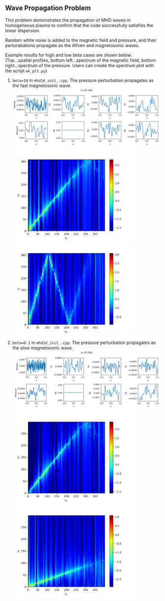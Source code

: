 ## Wave Propagation Problem
This problem demonstrates the propagation of MHD waves in homogeneous plasma to confirm that the code successfully satisfies the linear dispersion.

Random white noise is added to the magnetic field and pressure, and their perturabations propagate as the Alfven and magnetosonic waves.

Example results for high and low beta cases are shown below:<br>
(Top...spatial profiles, bottom left...spectrum of the magnetic field, bottom right...spectrum of the pressure. Users can create the spectrum plot with the script `wk_plt.py`)

1. `beta=10` in `mhd1d_init_.cpp`. The pressure perturbation propagates as the fast magnetosonic wave.
![Wave profile for beta=10](../../imgs/wave/wave_b1e+1.png)
<img src="../../imgs/wave/wk_by_b1e+1.png" alt="Spectrum of by for beta=10" width="400px"><img src="../../imgs/wave/wk_pr_b1e+1.png" alt="Spectrum of pr for beta=10" width="400px">

2. `beta=0.1` in `mhd1d_init_.cpp`. The pressure perturbation propagates as the slow magnetosonic wave.
![Wave profile for beta=0.1](../../imgs/wave/wave_b1e-1.png)
<img src="../../imgs/wave/wk_by_b1e-1.png" alt="Spectrum of by for beta=0.1" width="400px"><img src="../../imgs/wave/wk_pr_b1e-1.png" alt="Spectrum of pr for beta=0.1" width="400px">

